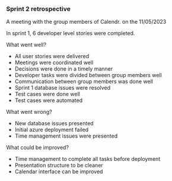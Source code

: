 ### Sprint 2 retrospective

A meeting with the group members of Calendr. on the 11/05/2023

In sprint 1, 6 developer level stories were completed.


What went well?

- All user stories were delivered
- Meetings were coordinated well
- Decisions were done in a timely manner
- Developer tasks were divided between group members well
- Communication between group members was done well
- Sprint 1 database issues were resolved
- Test cases were done well
- Test cases were automated

What went wrong?

- New database issues presented
- Initial azure deployment failed
- Time management issues were presented

What could be improved?

- Time management to complete all tasks before deployment
- Presentation structure to be cleaner
- Calendar interface can be improved
